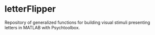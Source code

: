 # letterFlipper
Repository of generalized functions for building visual stimuli presenting letters in MATLAB with Psychtoolbox.
